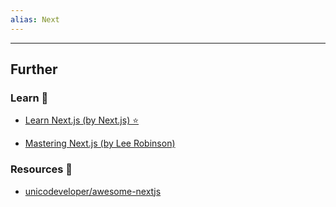 ```yaml
---
alias: Next
---
```

---
## Further

### Learn 🧠

- [Learn Next.js (by Next.js) ⭐](https://nextjs.org/learn/foundations/about-nextjs)

- [Mastering Next.js (by Lee Robinson)](https://masteringnextjs.com/)
### Resources 🧩

- [unicodeveloper/awesome-nextjs](https://github.com/unicodeveloper/awesome-nextjs#readme)